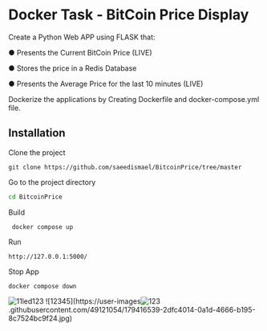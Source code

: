 # Docker Task - BitCoin Price Display

Create a Python Web APP using FLASK that:

● Presents the Current BitCoin Price (LIVE)

● Stores the price in a Redis Database

● Presents the Average Price for the last 10 minutes (LIVE)

Dockerize the applications by Creating Dockerfile and docker-compose.yml file.

## Installation
Clone the project
```
git clone https://github.com/saeedismael/BitcoinPrice/tree/master
```
Go to the project directory
```bash
cd BitcoinPrice
``` 
Build
```
 docker compose up
```
Run
```
http://127.0.0.1:5000/
```
Stop App 
```
docker compose down
```
![11led![123](https://user-images.githubusercontent.com/49121054/179416536-c8b3d27f-35a9-4687-a408-d0ab03b6abfc.jpg)
](https://user-images.githubusercontent.com/49121054/179416530-16795c1d-e155-4636-9e73-e08faa40222c.jpg)
![12345](https://user-images![123](https://user-images.githubusercontent.com/49121054/179416667-b8961168-2b14-4306-9a0d-064414aa7b0a.jpg)
.githubusercontent.com/49121054/179416539-2dfc4014-0a1d-4666-b195-8c7524bc9f24.jpg)
